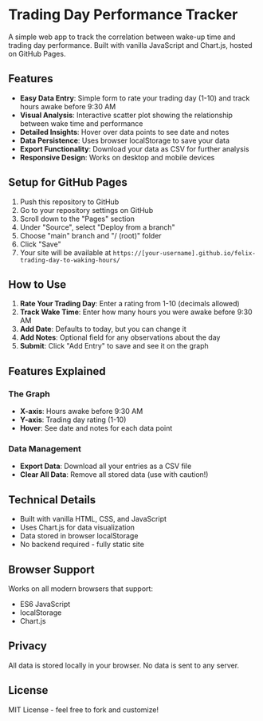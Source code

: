 # Trading Day Performance Tracker

A simple web app to track the correlation between wake-up time and trading day performance. Built with vanilla JavaScript and Chart.js, hosted on GitHub Pages.

## Features

- **Easy Data Entry**: Simple form to rate your trading day (1-10) and track hours awake before 9:30 AM
- **Visual Analysis**: Interactive scatter plot showing the relationship between wake time and performance
- **Detailed Insights**: Hover over data points to see date and notes
- **Data Persistence**: Uses browser localStorage to save your data
- **Export Functionality**: Download your data as CSV for further analysis
- **Responsive Design**: Works on desktop and mobile devices

## Setup for GitHub Pages

1. Push this repository to GitHub
2. Go to your repository settings on GitHub
3. Scroll down to the "Pages" section
4. Under "Source", select "Deploy from a branch"
5. Choose "main" branch and "/ (root)" folder
6. Click "Save"
7. Your site will be available at `https://[your-username].github.io/felix-trading-day-to-waking-hours/`

## How to Use

1. **Rate Your Trading Day**: Enter a rating from 1-10 (decimals allowed)
2. **Track Wake Time**: Enter how many hours you were awake before 9:30 AM
3. **Add Date**: Defaults to today, but you can change it
4. **Add Notes**: Optional field for any observations about the day
5. **Submit**: Click "Add Entry" to save and see it on the graph

## Features Explained

### The Graph
- **X-axis**: Hours awake before 9:30 AM
- **Y-axis**: Trading day rating (1-10)
- **Hover**: See date and notes for each data point

### Data Management
- **Export Data**: Download all your entries as a CSV file
- **Clear All Data**: Remove all stored data (use with caution!)

## Technical Details

- Built with vanilla HTML, CSS, and JavaScript
- Uses Chart.js for data visualization
- Data stored in browser localStorage
- No backend required - fully static site

## Browser Support

Works on all modern browsers that support:
- ES6 JavaScript
- localStorage
- Chart.js

## Privacy

All data is stored locally in your browser. No data is sent to any server.

## License

MIT License - feel free to fork and customize!
